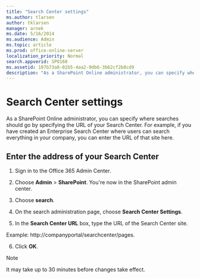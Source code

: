 ```yaml
---
title: "Search Center settings"
ms.author: tlarsen
author: tklarsen
manager: arnek
ms.date: 5/16/2014
ms.audience: Admin
ms.topic: article
ms.prod: office-online-server
localization_priority: Normal
search.appverid: SPO160
ms.assetid: 187b73a8-02b5-4aa2-9db6-3b62cf2b8cd9
description: "As a SharePoint Online administrator, you can specify where searches should go by specifying the URL of your Search Center."
---
```


# Search Center settings

As a SharePoint Online administrator, you can specify where searches should go by specifying the URL of your Search Center. For example, if you have created an Enterprise Search Center where users can search everything in your company, you can enter the URL of that site here. 
  
## Enter the address of your Search Center
<a name="__goback"> </a>

1. Sign in to the Office 365 Admin Center.
    
2. Choose **Admin** > **SharePoint**. You're now in the SharePoint admin center.
    
3. Choose **search**. 
    
4. On the search administration page, choose **Search Center Settings**.
    
5. In the **Search Center URL** box, type the URL of the Search Center site. 
  
Example: http://companyportal/searchcenter/pages.
    
6. Click **OK**.
    
> [!NOTE]
>  It may take up to 30 minutes before changes take effect. 
  


